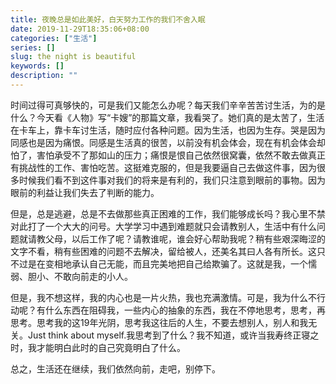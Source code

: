 ```yaml
---
title: 夜晚总是如此美好，白天努力工作的我们不舍入眠
date: 2019-11-29T18:35:06+08:00
categories: ["生活"]
series: []
slug: the night is beautiful
keywords: []
description: ""
---
```


时间过得可真够快的，可是我们又能怎么办呢？每天我们辛辛苦苦讨生活，为的是什么？今天看《人物》写“卡嫂”的那篇文章，我看哭了。她们真的是太苦了，生活在卡车上，靠卡车讨生活，随时应付各种问题。因为生活，也因为生存。哭是因为同感也是因为痛恨。同感是生活真的很苦，以前没有机会体会，现在有机会体会却怕了，害怕承受不了那如山的压力；痛恨是恨自己依然很窝囊，依然不敢去做真正有挑战性的工作、害怕吃苦。这挺难克服的，但是我要逼自己去做这件事，因为很多时候我们看不到这件事对我们的将来是有利的，我们只注意到眼前的事物。因为眼前的利益让我们失去了判断的能力。

但是，总是逃避，总是不去做那些真正困难的工作，我们能够成长吗？我心里不禁对此打了一个大大的问号。大学学习中遇到难题就只会请教别人，生活中有什么问题就请教父母，以后工作了呢？请教谁呢，谁会好心帮助我呢？稍有些艰深晦涩的文字不看，稍有些困难的问题不去解决，留给被人，还美名其曰人各有所长。这只不过是在变相地承认自己无能，而且完美地把自己给欺骗了。这就是我，一个懦弱、胆小、不敢向前走的小人。

但是，我不想这样，我的内心也是一片火热，我也充满激情。可是，我为什么不行动呢？有什么东西在阻碍我，一些内心的抽象的东西，我在不停地思考，思考，再思考。思考我的这19年光阴，思考我这往后的人生，不要去想别人，别人和我无关。Just think about myself.我思考到了什么？我不知道，或许当我寿终正寝之时，我才能明白此时的自己究竟明白了什么。

总之，生活还在继续，我们依然向前，走吧，别停下。